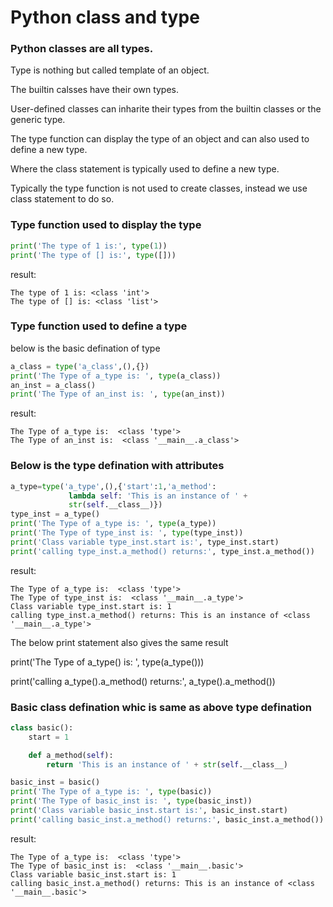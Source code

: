 # Python class and type
### Python classes are all types.

Type is nothing but called template of an object.

The builtin calsses have their own types.

User-defined classes can inharite their types
from the builtin classes or the generic type.

The type function can display the type of an object and can also used to define a new type.

Where the class statement is typically used to define a new type.

Typically the type function is not used to create classes,
instead we use class statement to do so.


### Type function used to display the type
```python
print('The type of 1 is:', type(1))
print('The type of [] is:', type([]))
```
result:
```pyton
The type of 1 is: <class 'int'>
The type of [] is: <class 'list'>
```
### Type function used to define a type
below is the basic defination of type
```python
a_class = type('a_class',(),{}) 
print('The Type of a_type is: ', type(a_class))
an_inst = a_class()
print('The Type of an_inst is: ', type(an_inst))
```
result:
```pyton
The Type of a_type is:  <class 'type'>
The Type of an_inst is:  <class '__main__.a_class'>
```

### Below is the type defination with attributes
```python
a_type=type('a_type',(),{'start':1,'a_method':
             lambda self: 'This is an instance of ' +
             str(self.__class__)})
type_inst = a_type()
print('The Type of a_type is: ', type(a_type))
print('The Type of type_inst is: ', type(type_inst))
print('Class variable type_inst.start is:', type_inst.start)
print('calling type_inst.a_method() returns:', type_inst.a_method())
```
result:
```pyton
The Type of a_type is:  <class 'type'>
The Type of type_inst is:  <class '__main__.a_type'>
Class variable type_inst.start is: 1
calling type_inst.a_method() returns: This is an instance of <class '__main__.a_type'>
```

The below print statement also gives the same result

print('The Type of a_type() is: ', type(a_type()))

print('calling a_type().a_method() returns:', a_type().a_method())

### Basic class defination whic is same as above type defination
```python
class basic():
    start = 1

    def a_method(self):
        return 'This is an instance of ' + str(self.__class__)

basic_inst = basic()
print('The Type of a_type is: ', type(basic))
print('The Type of basic_inst is: ', type(basic_inst))
print('Class variable basic_inst.start is:', basic_inst.start)
print('calling basic_inst.a_method() returns:', basic_inst.a_method())
```
result:
```pyton
The Type of a_type is:  <class 'type'>
The Type of basic_inst is:  <class '__main__.basic'>
Class variable basic_inst.start is: 1
calling basic_inst.a_method() returns: This is an instance of <class '__main__.basic'>
```


    
